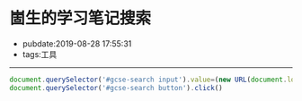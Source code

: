 # 崮生的学习笔记搜索

- pubdate:2019-08-28 17:55:31
- tags:工具

---------

````javascript
document.querySelector('#gcse-search input').value=(new URL(document.location)).searchParams.get("q")
document.querySelector('#gcse-search button').click()
````